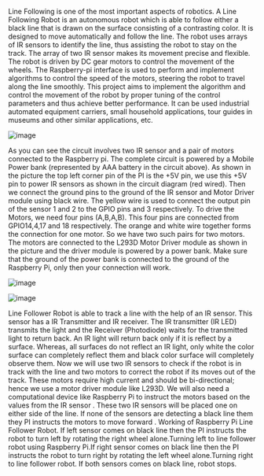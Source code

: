 Line Following is one of the most important aspects of robotics. A Line Following Robot is an autonomous robot which is able to follow either a black line that is drawn on the surface consisting of a contrasting color. It is designed to move automatically and follow the line. The robot uses arrays of IR sensors to identify the line, thus assisting the robot to stay on the track. The array of two IR sensor makes its movement precise and flexible. The robot is driven by DC gear motors to control the movement of the wheels. The Raspberry-pi interface is used to perform and implement algorithms to control the speed of the motors, steering the robot to travel along the line smoothly. This project aims to implement the algorithm and control the movement of the robot by proper tuning of the control parameters and thus achieve better performance. It can be used industrial automated equipment carriers, small household applications, tour guides in museums and other similar applications, etc.

![image](https://github.com/Nksnaveenks/Line-following-Robot-using-Raspberry-pi-Pico/assets/155534229/76bd7ca3-8f58-457f-843c-6927a0f8e3d6)

As you can see the circuit involves two IR sensor and a pair of motors connected to the Raspberry pi. The complete circuit is powered by a Mobile Power bank (represented by AAA battery in the circuit above).
As shown in the picture the top left corner pin of the PI is the +5V pin, we use this +5V pin to power IR sensors as shown in the circuit diagram (red wired). Then we connect the ground pins to the ground of the IR sensor and Motor Driver module using black wire. The yellow wire is used to connect the output pin of the sensor 1 and 2 to the GPIO pins and 3 respectively.
To drive the Motors, we need four pins (A,B,A,B). This four pins are connected from GPIO14,4,17 and 18 respectively. The orange and white wire together forms the connection for one motor. So we have two such pairs for two motors.
The motors are connected to the L293D Motor Driver module as shown in the picture and the driver module is powered by a power bank. Make sure that the ground of the power bank is connected to the ground of the Raspberry Pi, only then your connection will work.

![image](https://github.com/Nksnaveenks/Line-following-Robot-using-Raspberry-pi-Pico/assets/155534229/773b837f-f007-4554-9829-8f9dc5dfaab4)

![image](https://github.com/Nksnaveenks/Line-following-Robot-using-Raspberry-pi-Pico/assets/155534229/02156963-d76c-420b-9c86-df072c287df1)

Line Follower Robot is able to track a line with the help of an IR sensor. This sensor has a IR Transmitter and IR receiver. The IR transmitter (IR LED) transmits the light and the Receiver (Photodiode) waits for the transmitted light to return back. An IR light will return back only if it is reflect by a surface. Whereas, all surfaces do not reflect an IR light, only white the color surface can completely reflect them and black color surface will completely observe them.
Now we will use two IR sensors to check if the robot is in track with the line and two motors to correct the robot if its moves out of the track. These motors require high current and should be bi-directional; hence we use a motor driver module like L293D. We will also need a computational device like Raspberry Pi to instruct the motors based on the values from the IR sensor .
These two IR sensors will be placed one on either side of the line. If none of the sensors are detecting a black line them they PI instructs the motors to move forward . Working of Raspberry Pi Line Follower Robot. If left sensor comes on black line then the PI instructs the robot to turn left by rotating the right wheel alone.Turning left to line follower robot using Raspberry Pi.If right sensor comes on black line then the PI instructs the robot to turn right by rotating the left wheel alone.Turning right to line follower robot. If both sensors comes on black line, robot stops.
